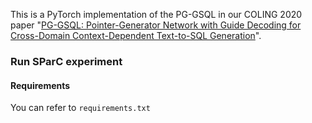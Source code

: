 This is a PyTorch implementation of the PG-GSQL in our COLING 2020 paper "[PG-GSQL: Pointer-Generator Network with Guide Decoding for Cross-Domain Context-Dependent Text-to-SQL Generation](https://www.aclweb.org/anthology/2020.coling-main.33/)".



### Run SParC experiment

#### Requirements
You can refer to `requirements.txt`